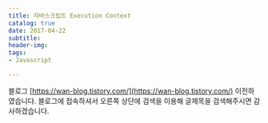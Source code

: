 ```yaml
---
title: 자바스크립트 Execution Context
catalog: true
date: 2017-04-22
subtitle:
header-img:
tags:
- Javascript

---
```

블로그 [https://wan-blog.tistory.com/](https://wan-blog.tistory.com/) 이전하였습니다. 블로그에 접속하셔서 오른쪽 상단에 검색을 이용해 글제목을 검색해주시면 감사하겠습니다.
